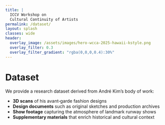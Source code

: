 ```yaml
---
title: |
  ICCV Workshop on
  Cultural Continuity of Artists
permalink: /dataset/
layout: splash
classes: wide
header:
  overlay_image: /assets/images/hero-wcca-2025-hawaii-kstyle.png
  overlay_filter: 0.3
  overlay_filter_gradient: "rgba(0,0,0,0.4):30%"
---
```


# Dataset

We provide a research dataset derived from André Kim’s body of work:

- **3D scans** of his avant‑garde fashion designs  
- **Design documents** such as original sketches and production archives  
- **Show footage** capturing the atmosphere of landmark runway shows  
- **Supplementary materials** that enrich historical and cultural context
